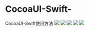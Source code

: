 # CocoaUI-Swift-
CocoaUI-Swift使用方法
<img src="https://github.com/XiaoCC/CocoaUI-Swift-/blob/master/1.jpg?raw=true"/>
<img src="https://github.com/XiaoCC/CocoaUI-Swift-/blob/master/2.jpg?raw=true"/>
<img src="https://github.com/XiaoCC/CocoaUI-Swift-/blob/master/3.jpg?raw=true"/>
<img src="https://github.com/XiaoCC/CocoaUI-Swift-/blob/master/4.jpg?raw=true"/>
<img src="https://github.com/XiaoCC/CocoaUI-Swift-/blob/master/5.jpg?raw=true"/>
